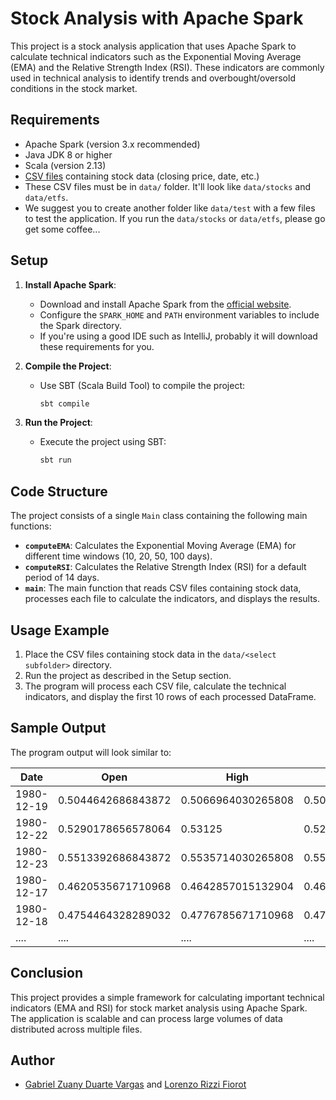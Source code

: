 # Stock Analysis with Apache Spark

This project is a stock analysis application that uses Apache Spark to calculate technical indicators such as the Exponential Moving Average (EMA) and the Relative Strength Index (RSI). These indicators are commonly used in technical analysis to identify trends and overbought/oversold conditions in the stock market.

## Requirements

- Apache Spark (version 3.x recommended)
- Java JDK 8 or higher
- Scala (version 2.13)
- [CSV files](https://www.kaggle.com/datasets/jacksoncrow/stock-market-dataset) containing stock data (closing price, date, etc.) 
- These CSV files must be in `data/` folder. It'll look like `data/stocks` and `data/etfs`.
- We suggest you to create another folder like `data/test` with a few files to test the application. If you run the `data/stocks` or `data/etfs`, please go get some coffee...
## Setup

1. **Install Apache Spark**:
    - Download and install Apache Spark from the [official website](https://spark.apache.org/downloads.html).
    - Configure the `SPARK_HOME` and `PATH` environment variables to include the Spark directory.
    - If you're using a good IDE such as IntelliJ, probably it will download these requirements for you.
2. **Compile the Project**:
    - Use SBT (Scala Build Tool) to compile the project:
      ```bash
      sbt compile
      ```

3. **Run the Project**:
    - Execute the project using SBT:
      ```bash
      sbt run
      ```

## Code Structure

The project consists of a single `Main` class containing the following main functions:

- **`computeEMA`**: Calculates the Exponential Moving Average (EMA) for different time windows (10, 20, 50, 100 days).
- **`computeRSI`**: Calculates the Relative Strength Index (RSI) for a default period of 14 days.
- **`main`**: The main function that reads CSV files containing stock data, processes each file to calculate the indicators, and displays the results.

## Usage Example

1. Place the CSV files containing stock data in the `data/<select subfolder>` directory.
2. Run the project as described in the Setup section.
3. The program will process each CSV file, calculate the technical indicators, and display the first 10 rows of each processed DataFrame.

## Sample Output

The program output will look similar to:

| Date       | Open               | High               | Low                | Close              | Adj Close           | Volume   | EMA_10             | EMA_20              | EMA_50              | EMA_100             | PriceChange          | Gain                 | Loss | AvgGain              | AvgLoss              | RS                  | RSI                |
|------------|--------------------|--------------------|--------------------|--------------------|---------------------|----------|--------------------|---------------------|---------------------|---------------------|----------------------|----------------------|------|----------------------|----------------------|---------------------|--------------------|
| 1980-12-19 | 0.5044642686843872 | 0.5066964030265808 | 0.5044642686843872 | 0.5044642686843872 | 0.3997070789337158  | 12157600 | 0.4807224029844457 | 0.47821003624371117 | 0.4765843871761771  | 0.47602104343990287 | 0.02901783585548401  | 0.02901783585548401  | 0.0  | 0.008928567171096802 | 0.010416666666666666 | 0.857142448425293   | 46.15383430345263  |
| 1980-12-22 | 0.5290178656578064 | 0.53125            | 0.5290178656578064 | 0.5290178656578064 | 0.4191618859767914  | 9340800  | 0.5089285590431907 | 0.5068027064913795  | 0.5054271548402076  | 0.5049504785254451  | 0.02455359697341919  | 0.02455359697341919  | 0.0  | 0.011160714285714286 | 0.008928571428571428 | 1.25                | 55.55555555555556  |
| 1980-12-23 | 0.5513392686843872 | 0.5535714030265808 | 0.5513392686843872 | 0.5513392686843872 | 0.4368479549884796  | 11737600 | 0.5330763025717302 | 0.5311437135650998  | 0.5298932147961036  | 0.5294598736385308  | 0.02232140302658081  | 0.02232140302658081  | 0.0  | 0.012555800378322601 | 0.0078125            | 1.607142448425293   | 61.64382960340363  |
| 1980-12-17 | 0.4620535671710968 | 0.4642857015132904 | 0.4620535671710968 | 0.4620535671710968 | 0.3661033511161804  | 21610400 | 0.4529220841147683 | 0.4519557896114531  | 0.45133054022695507 | 0.4511138696481686  | 0.011160701513290405 | 0.011160701513290405 | 0.0  | 0.002790175378322196 | 0.015625             | 0.17857122421264648 | 15.151500439181547 |  |
| 1980-12-18 | 0.4754464328289032 | 0.4776785671710968 | 0.4754464328289032 | 0.4754464328289032 | 0.37671515345573425 | 18362400 | 0.4644886336543343 | 0.463329078186126   | 0.46257877758904997 | 0.46231877243164743 | 0.013392865657806396 | 0.013392865657806396 | 0.0  | 0.004910713434219361 | 0.0125               | 0.39285707473754883 | 28.205124693901098 |
| ....       | ....               | ....               | ....               | ....               | ....                | ....     | ....               | ....                | ....                | ....                | ....                 | ....                 | .... | ....                 | ....                 | ....                | ....               |


## Conclusion
This project provides a simple framework for calculating important technical indicators (EMA and RSI) for 
stock market analysis using Apache Spark. The application is scalable and can process large volumes of data distributed 
across multiple files.

## Author
- [Gabriel Zuany Duarte Vargas](https://github.com/GabrielZuany) and [Lorenzo Rizzi Fiorot](https://github.com/lololoco159159159)